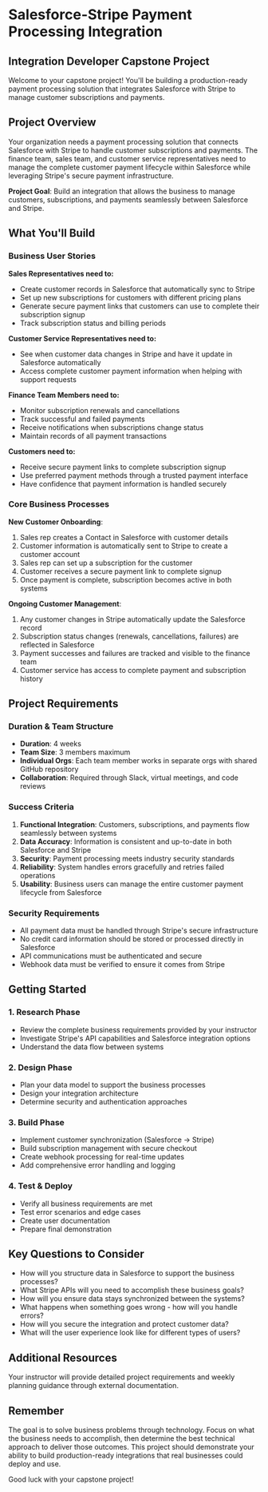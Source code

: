 # Salesforce-Stripe Payment Processing Integration
## Integration Developer Capstone Project

Welcome to your capstone project! You'll be building a production-ready payment processing solution that integrates Salesforce with Stripe to manage customer subscriptions and payments.

## Project Overview

Your organization needs a payment processing solution that connects Salesforce with Stripe to handle customer subscriptions and payments. The finance team, sales team, and customer service representatives need to manage the complete customer payment lifecycle within Salesforce while leveraging Stripe's secure payment infrastructure.

**Project Goal**: Build an integration that allows the business to manage customers, subscriptions, and payments seamlessly between Salesforce and Stripe.

## What You'll Build

### Business User Stories

**Sales Representatives need to:**
- Create customer records in Salesforce that automatically sync to Stripe
- Set up new subscriptions for customers with different pricing plans
- Generate secure payment links that customers can use to complete their subscription signup
- Track subscription status and billing periods

**Customer Service Representatives need to:**
- See when customer data changes in Stripe and have it update in Salesforce automatically
- Access complete customer payment information when helping with support requests

**Finance Team Members need to:**
- Monitor subscription renewals and cancellations
- Track successful and failed payments
- Receive notifications when subscriptions change status
- Maintain records of all payment transactions

**Customers need to:**
- Receive secure payment links to complete subscription signup
- Use preferred payment methods through a trusted payment interface
- Have confidence that payment information is handled securely

### Core Business Processes

**New Customer Onboarding**:
1. Sales rep creates a Contact in Salesforce with customer details
2. Customer information is automatically sent to Stripe to create a customer account
3. Sales rep can set up a subscription for the customer
4. Customer receives a secure payment link to complete signup
5. Once payment is complete, subscription becomes active in both systems

**Ongoing Customer Management**:
1. Any customer changes in Stripe automatically update the Salesforce record
2. Subscription status changes (renewals, cancellations, failures) are reflected in Salesforce
3. Payment successes and failures are tracked and visible to the finance team
4. Customer service has access to complete payment and subscription history

## Project Requirements

### Duration & Team Structure
- **Duration**: 4 weeks
- **Team Size**: 3 members maximum
- **Individual Orgs**: Each team member works in separate orgs with shared GitHub repository
- **Collaboration**: Required through Slack, virtual meetings, and code reviews

### Success Criteria
1. **Functional Integration**: Customers, subscriptions, and payments flow seamlessly between systems
2. **Data Accuracy**: Information is consistent and up-to-date in both Salesforce and Stripe
3. **Security**: Payment processing meets industry security standards
4. **Reliability**: System handles errors gracefully and retries failed operations
5. **Usability**: Business users can manage the entire customer payment lifecycle from Salesforce

### Security Requirements
- All payment data must be handled through Stripe's secure infrastructure
- No credit card information should be stored or processed directly in Salesforce
- API communications must be authenticated and secure
- Webhook data must be verified to ensure it comes from Stripe

## Getting Started

### 1. Research Phase
- Review the complete business requirements provided by your instructor
- Investigate Stripe's API capabilities and Salesforce integration options
- Understand the data flow between systems

### 2. Design Phase
- Plan your data model to support the business processes
- Design your integration architecture
- Determine security and authentication approaches

### 3. Build Phase
- Implement customer synchronization (Salesforce → Stripe)
- Build subscription management with secure checkout
- Create webhook processing for real-time updates
- Add comprehensive error handling and logging

### 4. Test & Deploy
- Verify all business requirements are met
- Test error scenarios and edge cases
- Create user documentation
- Prepare final demonstration

## Key Questions to Consider

- How will you structure data in Salesforce to support the business processes?
- What Stripe APIs will you need to accomplish these business goals?
- How will you ensure data stays synchronized between the systems?
- What happens when something goes wrong - how will you handle errors?
- How will you secure the integration and protect customer data?
- What will the user experience look like for different types of users?

## Additional Resources

Your instructor will provide detailed project requirements and weekly planning guidance through external documentation.

## Remember

The goal is to solve business problems through technology. Focus on what the business needs to accomplish, then determine the best technical approach to deliver those outcomes. This project should demonstrate your ability to build production-ready integrations that real businesses could deploy and use.

Good luck with your capstone project!